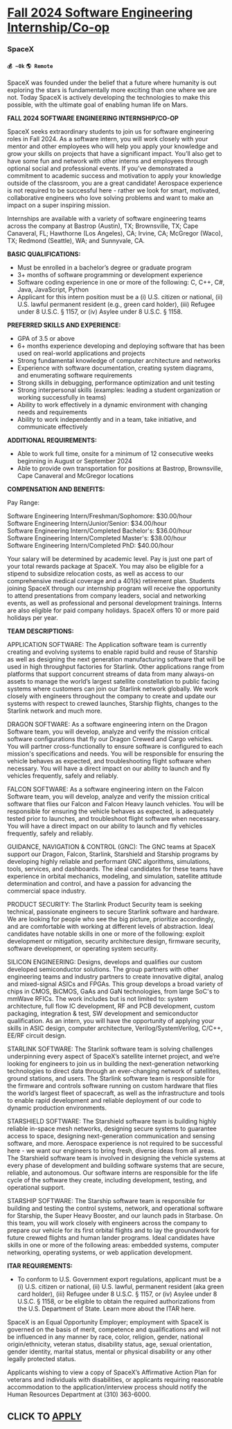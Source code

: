 # [Fall 2024 Software Engineering Internship/Co-op](https://www.remotewlb.com/apply/fall-2024-software-engineering-internship-co-op)  
### SpaceX  
#### `💰 ~0k` `🌎 Remote`  

SpaceX was founded under the belief that a future where humanity is out exploring the stars is fundamentally more exciting than one where we are not. Today SpaceX is actively developing the technologies to make this possible, with the ultimate goal of enabling human life on Mars.

 **FALL 2024 SOFTWARE ENGINEERING INTERNSHIP/CO-OP**

SpaceX seeks extraordinary students to join us for software engineering roles in Fall 2024. As a software intern, you will work closely with your mentor and other employees who will help you apply your knowledge and grow your skills on projects that have a significant impact. You’ll also get to have some fun and network with other interns and employees through optional social and professional events. If you’ve demonstrated a commitment to academic success and motivation to apply your knowledge outside of the classroom, you are a great candidate! Aerospace experience is not required to be successful here - rather we look for smart, motivated, collaborative engineers who love solving problems and want to make an impact on a super inspiring mission.

Internships are available with a variety of software engineering teams across the company at Bastrop (Austin), TX; Brownsville, TX; Cape Canaveral, FL; Hawthorne (Los Angeles), CA; Irvine, CA; McGregor (Waco), TX; Redmond (Seattle), WA; and Sunnyvale, CA.

**BASIC QUALIFICATIONS:**

  * Must be enrolled in a bachelor’s degree or graduate program
  * 3+ months of software programming or development experience
  * Software coding experience in one or more of the following: C, C++, C#, Java, JavaScript, Python
  * Applicant for this intern position must be a (i) U.S. citizen or national, (ii) U.S. lawful permanent resident (e.g., green card holder), (iii) Refugee under 8 U.S.C. § 1157, or (iv) Asylee under 8 U.S.C. § 1158.

**PREFERRED SKILLS AND EXPERIENCE:**

  * GPA of 3.5 or above
  * 6+ months experience developing and deploying software that has been used on real-world applications and projects 
  * Strong fundamental knowledge of computer architecture and networks 
  * Experience with software documentation, creating system diagrams, and enumerating software requirements
  * Strong skills in debugging, performance optimization and unit testing
  * Strong interpersonal skills (examples: leading a student organization or working successfully in teams)
  * Ability to work effectively in a dynamic environment with changing needs and requirements
  * Ability to work independently and in a team, take initiative, and communicate effectively

**ADDITIONAL REQUIREMENTS:**

  * Able to work full time, onsite for a minimum of 12 consecutive weeks beginning in August or September 2024
  * Able to provide own transportation for positions at Bastrop, Brownsville, Cape Canaveral and McGregor locations

**COMPENSATION AND BENEFITS:**

Pay Range:

Software Engineering Intern/Freshman/Sophomore: $30.00/hour  
Software Engineering Intern/Junior/Senior: $34.00/hour  
Software Engineering Intern/Completed Bachelor's: $36.00/hour  
Software Engineering Intern/Completed Master's: $38.00/hour  
Software Engineering Intern/Completed PhD: $40.00/hour

Your salary will be determined by academic level. Pay is just one part of your total rewards package at SpaceX. You may also be eligible for a stipend to subsidize relocation costs, as well as access to our comprehensive medical coverage and a 401(k) retirement plan. Students joining SpaceX through our internship program will receive the opportunity to attend presentations from company leaders, social and networking events, as well as professional and personal development trainings. Interns are also eligible for paid company holidays. SpaceX offers 10 or more paid holidays per year.

**TEAM DESCRIPTIONS:**

APPLICATION SOFTWARE: The Application software team is currently creating and evolving systems to enable rapid build and reuse of Starship as well as designing the next generation manufacturing software that will be used in high throughput factories for Starlink. Other applications range from platforms that support concurrent streams of data from many always-on assets to manage the world’s largest satellite constellation to public facing systems where customers can join our Starlink network globally. We work closely with engineers throughout the company to create and update our systems with respect to crewed launches, Starship flights, changes to the Starlink network and much more.

DRAGON SOFTWARE: As a software engineering intern on the Dragon Software team, you will develop, analyze and verify the mission critical software configurations that fly our Dragon Crewed and Cargo vehicles. You will partner cross-functionally to ensure software is configured to each mission's specifications and needs. You will be responsible for ensuring the vehicle behaves as expected, and troubleshooting flight software when necessary. You will have a direct impact on our ability to launch and fly vehicles frequently, safely and reliably.

FALCON SOFTWARE: As a software engineering intern on the Falcon Software team, you will develop, analyze and verify the mission critical software that flies our Falcon and Falcon Heavy launch vehicles. You will be responsible for ensuring the vehicle behaves as expected, is adequately tested prior to launches, and troubleshoot flight software when necessary. You will have a direct impact on our ability to launch and fly vehicles frequently, safely and reliably.

GUIDANCE, NAVIGATION & CONTROL (GNC): The GNC teams at SpaceX support our Dragon, Falcon, Starlink, Starshield and Starship programs by developing highly reliable and performant GNC algorithms, simulations, tools, services, and dashboards. The ideal candidates for these teams have experience in orbital mechanics, modeling, and simulation, satellite attitude determination and control, and have a passion for advancing the commercial space industry.

PRODUCT SECURITY: The Starlink Product Security team is seeking technical, passionate engineers to secure Starlink software and hardware. We are looking for people who see the big picture, prioritize accordingly, and are comfortable with working at different levels of abstraction. Ideal candidates have notable skills in one or more of the following: exploit development or mitigation, security architecture design, firmware security, software development, or operating system security.

SILICON ENGINEERING: Designs, develops and qualifies our custom developed semiconductor solutions. The group partners with other engineering teams and industry partners to create innovative digital, analog and mixed-signal ASICs and FPGAs. This group develops a broad variety of chips in CMOS, BiCMOS, GaAs and GaN technologies, from large SoC's to mmWave RFICs. The work includes but is not limited to: system architecture, full flow IC development, RF and PCB development, custom packaging, integration & test, SW development and semiconductor qualification. As an intern, you will have the opportunity of applying your skills in ASIC design, computer architecture, Verilog/SystemVerilog, C/C++, EE/RF circuit design.

STARLINK SOFTWARE: The Starlink software team is solving challenges underpinning every aspect of SpaceX’s satellite internet project, and we’re looking for engineers to join us in building the next-generation networking technologies to direct data through an ever-changing network of satellites, ground stations, and users. The Starlink software team is responsible for the firmware and controls software running on custom hardware that flies the world’s largest fleet of spacecraft, as well as the infrastructure and tools to enable rapid development and reliable deployment of our code to dynamic production environments.

STARSHIELD SOFTWARE: The Starshield software team is building highly reliable in-space mesh networks, designing secure systems to guarantee access to space, designing next-generation communication and sensing software, and more. Aerospace experience is not required to be successful here - we want our engineers to bring fresh, diverse ideas from all areas. The Starshield software team is involved in designing the vehicle systems at every phase of development and building software systems that are secure, reliable, and autonomous. Our software interns are responsible for the life cycle of the software they create, including development, testing, and operational support.

STARSHIP SOFTWARE: The Starship software team is responsible for building and testing the control systems, network, and operational software for Starship, the Super Heavy Booster, and our launch pads in Starbase. On this team, you will work closely with engineers across the company to prepare our vehicle for its first orbital flights and to lay the groundwork for future crewed flights and human lander programs. Ideal candidates have skills in one or more of the following areas: embedded systems, computer networking, operating systems, or web application development.

 **ITAR REQUIREMENTS:**

  * To conform to U.S. Government export regulations, applicant must be a (i) U.S. citizen or national, (ii) U.S. lawful, permanent resident (aka green card holder), (iii) Refugee under 8 U.S.C. § 1157, or (iv) Asylee under 8 U.S.C. § 1158, or be eligible to obtain the required authorizations from the U.S. Department of State. Learn more about the ITAR here. 

SpaceX is an Equal Opportunity Employer; employment with SpaceX is governed on the basis of merit, competence and qualifications and will not be influenced in any manner by race, color, religion, gender, national origin/ethnicity, veteran status, disability status, age, sexual orientation, gender identity, marital status, mental or physical disability or any other legally protected status.

Applicants wishing to view a copy of SpaceX’s Affirmative Action Plan for veterans and individuals with disabilities, or applicants requiring reasonable accommodation to the application/interview process should notify the Human Resources Department at (310) 363-6000.

  
## CLICK TO [APPLY](https://www.remotewlb.com/apply/fall-2024-software-engineering-internship-co-op)

